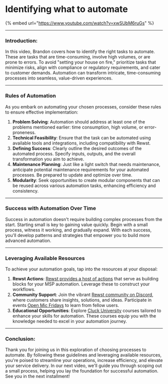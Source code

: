 # Identifying what to automate

{% embed url="https://www.youtube.com/watch?v=xwSUbM6ruGs" %}

***

### **Introduction:**

In this video, Brandon covers how to identify the right tasks to automate. These are tasks that are time-consuming, involve high volumes, or are prone to errors. To avoid "setting your house on fire," prioritize tasks that minimize risks, align with compliance or regulatory requirements, and cater to customer demands. Automation can transform intricate, time-consuming processes into seamless, value-driven experiences.

***

### **Rules of Automation**&#x20;

As you embark on automating your chosen processes, consider these rules to ensure effective implementation:

1. **Problem Solving**: Automation should address at least one of the problems mentioned earlier: time consumption, high volume, or error-proneness.
2. **Technical Feasibility**: Ensure that the task can be automated using available tools and integrations, including compatibility with Rewst.
3. **Defining Success**: Clearly outline the desired outcomes of the automated process. Specify inputs, outputs, and the overall transformation you aim to achieve.
4. **Maintenance Planning**: Just like a light switch that needs maintenance, anticipate potential maintenance requirements for your automated processes. Be prepared to update and optimize over time.
5. **Modularity**: Seek opportunities to create modular components that can be reused across various automation tasks, enhancing efficiency and consistency.

***

### **Success with Automation Over Time**&#x20;

Success in automation doesn't require building complex processes from the start. Starting small is key to gaining value quickly. Begin with a small process, witness it working, and gradually expand. With each success, you'll develop patterns and strategies that empower you to build more advanced automation.

***

### **Leveraging Available Resources**&#x20;

To achieve your automation goals, tap into the resources at your disposal:

1. **Rewst Actions**: [Rewst provides a host of actions](../../documentation/workflows/actions-in-rewst/rewst-actions/) that serve as building blocks for your MSP automation. Leverage these to construct your workflows.
2. **Community Support**: Join the vibrant [Rewst community on Discord](https://discord.gg/Rewst), where customers share insights, solutions, and ideas. Participate in events [Open Mic Fridays](../../updates/roc-open-mics/) to learn from fellow users.
3. **Educational Opportunities**: Explore [Cluck University](../rewst-foundations/) courses tailored to enhance your skills for automation. These courses equip you with the knowledge needed to excel in your automation journey.

***

### **Conclusion**:

Thank you for joining us in this exploration of choosing processes to automate. By following these guidelines and leveraging available resources, you're poised to streamline your operations, increase efficiency, and elevate your service delivery. In our next video, we'll guide you through scoping out a small process, helping you lay the foundation for successful automation. See you in the next installment!
